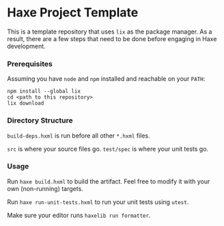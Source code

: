 # Haxe Project Template

This is a template repository that uses `lix` as the package manager.
As a result, there are a few steps that need to be done before engaging
in Haxe development.

### Prerequisites
Assuming you have `node` and `npm` installed and reachable on your `PATH`:
```
npm install --global lix
cd <path to this repository>
lix download
```

### Directory Structure
`build-deps.hxml` is run before all other `*.hxml` files.

`src` is where your source files go.
`test/spec` is where your unit tests go.

### Usage
Run `haxe build.hxml` to build the artifact. Feel free to modify it
with your own (non-running) targets.

Run `haxe run-unit-tests.hxml` to run your unit tests using `utest`.

Make sure your editor runs `haxelib run formatter`.
